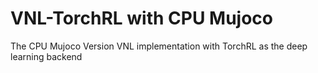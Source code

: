 # VNL-TorchRL with CPU Mujoco
The CPU Mujoco Version VNL implementation with TorchRL as the deep learning backend 